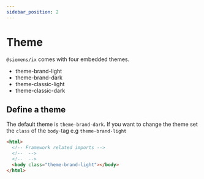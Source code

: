 ```yaml
---
sidebar_position: 2
---
```


# Theme

`@siemens/ix` comes with four embedded themes.

- theme-brand-light
- theme-brand-dark
- theme-classic-light
- theme-classic-dark

## Define a theme

The default theme is `theme-brand-dark`. If you want to change the theme set the `class` of the `body`-tag e.g `theme-brand-light`

```html
<html>
  <!-- Framework related imports -->
  <!--  -->
  <!--  -->
  <body class="theme-brand-light"></body>
</html>
```
